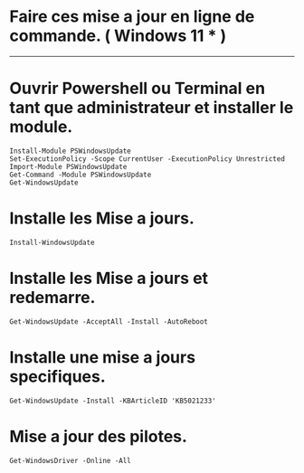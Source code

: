 # Faire ces mise a jour en ligne de commande. ( Windows 11 * )
-----------------------------------------------------------------------------------------------

# Ouvrir Powershell ou Terminal en tant que administrateur et installer le module.

    Install-Module PSWindowsUpdate
    Set-ExecutionPolicy -Scope CurrentUser -ExecutionPolicy Unrestricted
    Import-Module PSWindowsUpdate
    Get-Command -Module PSWindowsUpdate
    Get-WindowsUpdate

# Installe les Mise a jours.

    Install-WindowsUpdate
# Installe les Mise a jours et redemarre.
    
    Get-WindowsUpdate -AcceptAll -Install -AutoReboot

# Installe une mise a jours specifiques.

    Get-WindowsUpdate -Install -KBArticleID 'KB5021233'

# Mise a jour des pilotes.

    Get-WindowsDriver -Online -All

    
    
